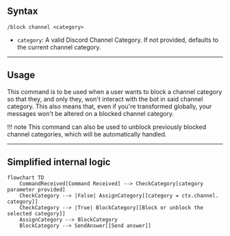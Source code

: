 ## Syntax
`/block channel <category>`

- `category`: A valid Discord Channel Category. If not provided, defaults to the current channel category.

---

## Usage
This command is to be used when a user wants to block a channel category so that they,
and only they, won't interact with the bot in said channel category. This also means that,
even if you're transformed globally, your messages won't be altered on a blocked channel
category.

!!! note
    This command can also be used to unblock previously blocked channel categories, which will
    be automatically handled.

---

## Simplified internal logic
```mermaid
flowchart TD
    CommandReceived[Command Received] --> CheckCategory[category parameter provided]
    CheckCategory --> |False| AssignCategory[[category = ctx.channel. category]]
    CheckCategory --> |True| BlockCategory[[Block or unblock the selected category]]
    AssignCategory --> BlockCategory
    BlockCategory --> SendAnswer[[Send answer]]
```